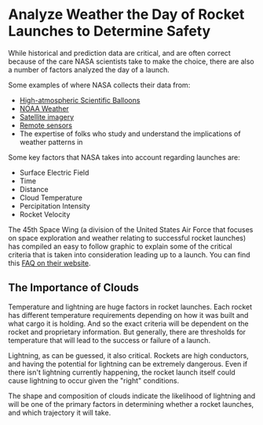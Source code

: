 # Analyze Weather the Day of Rocket Launches to Determine Safety

While historical and prediction data are critical, and are often correct because of the care NASA scientists take to make the choice, there are also a number of factors analyzed the day of a launch.

Some examples of where NASA collects their data from:
- [High-atmospheric Scientific Balloons](https://www.nasa.gov/scientificballoons)
- [NOAA Weather](https://www.noaa.gov/weather)
- [Satellite imagery](https://weather.msfc.nasa.gov/GOES/)
- [Remote sensors](https://nasadaacs.eos.nasa.gov/learn/remote-sensors)
- The expertise of folks who study and understand the implications of weather patterns in 

Some key factors that NASA takes into account regarding launches are:
- Surface Electric Field
- Time
- Distance
- Cloud Temperature
- Percipitation Intensity
- Rocket Velocity

The 45th Space Wing (a division of the United States Air Force that focuses on space exploration and weather relating to successful rocket launches) has compiled an easy to follow graphic to explain some of the critical criteria that is taken into consideration leading up to a launch. You can find this [FAQ on their website](https://www.patrick.af.mil/Portals/14/Weather/45WS%20Launch%20Forecast%20FAQ%20final.pdf?ver=2020-05-26-164030-040).

## The Importance of Clouds

Temperature and lightning are huge factors in rocket launches. Each rocket has different temperature requirements depending on how it was built and what cargo it is holding. And so the exact criteria will be dependent on the rocket and proprietary information. But generally, there are thresholds for temperature that will lead to the success or failure of a launch. 

Lightning, as can be guessed, it also critical. Rockets are high conductors, and having the potential for lightning can be extremely dangerous. Even if there isn't lightning currently happening, the rocket launch itself could cause lightning to occur given the "right" conditions. 

The shape and composition of clouds indicate the likelihood of lightning and will be one of the primary factors in determining whether a rocket launches, and which trajectory it will take.
